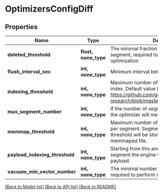 # OptimizersConfigDiff

## Properties
Name | Type | Description | Notes
------------ | ------------- | ------------- | -------------
**deleted_threshold** | **float, none_type** | The minimal fraction of deleted vectors in a segment, required to perform segment optimization | [optional] 
**flush_interval_sec** | **int, none_type** | Minimum interval between forced flushes. | [optional] 
**indexing_threshold** | **int, none_type** | Maximum number of vectors allowed for plain index. Default value based on https://github.com/google-research/google-research/blob/master/scann/docs/algorithms.md | [optional] 
**max_segment_number** | **int, none_type** | If the number of segments exceeds this value, the optimizer will merge the smallest segments. | [optional] 
**memmap_threshold** | **int, none_type** | Maximum number of vectors to store in-memory per segment. Segments larger than this threshold will be stored as read-only memmaped file. | [optional] 
**payload_indexing_threshold** | **int, none_type** | Starting from this amount of vectors per-segment the engine will start building index for payload. | [optional] 
**vacuum_min_vector_number** | **int, none_type** | The minimal number of vectors in a segment, required to perform segment optimization | [optional] 

[[Back to Model list]](../README.md#documentation-for-models) [[Back to API list]](../README.md#documentation-for-api-endpoints) [[Back to README]](../README.md)



